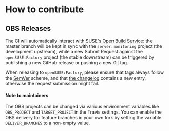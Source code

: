 # How to contribute

## OBS Releases

The CI will automatically interact with SUSE's [Open Build Service](https://build.opensuse.org): the master branch will be kept in sync with the `server:monitoring` project (the development upstream), while a new Submit Request against the `openSUSE:Factory` project (the stable downstream) can be triggered by publishing a new GitHub release or pushing a new Git tag.
 
When releasing to `openSUSE:Factory`, please ensure that tags always follow the [SemVer](https://semver.org/) scheme, and that [the changelog](prometheus-hanadb_exporter.changes) contains a new entry, otherwise the request submission might fail.

#### Note to maintainers

The OBS projects can be changed via various environment variables like `OBS_PROJECT` and `TARGET_PROJECT` in the Travis settings.
You can enable the OBS delivery for feature branches in your own fork by setting the variable `DELIVER_BRANCHES` to a non-empty value. 
 
 
